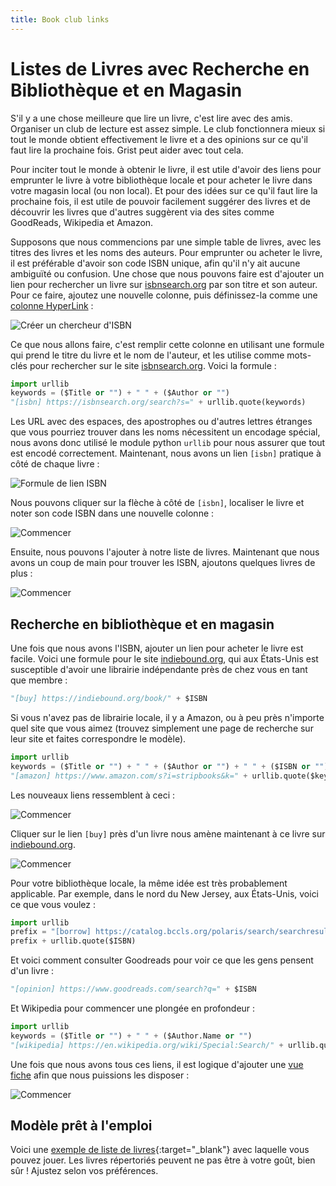 ```yaml
---
title: Book club links
---
```


# Listes de Livres avec Recherche en Bibliothèque et en Magasin

S'il y a une chose meilleure que lire un livre, c'est lire avec des amis.
Organiser un club de lecture est assez simple. Le club fonctionnera mieux si tout le monde
obtient effectivement le livre et a des opinions sur ce qu'il faut lire la prochaine fois. Grist peut aider
avec tout cela.

Pour inciter tout le monde à obtenir le livre, il est utile d'avoir des liens pour
emprunter le livre à votre bibliothèque locale et pour acheter le livre dans votre
magasin local (ou non local). Et pour des idées sur ce qu'il faut lire la prochaine fois,
il est utile de pouvoir facilement suggérer des livres et de
découvrir les livres que d'autres suggèrent via des sites comme GoodReads, Wikipedia et
Amazon.

Supposons que nous commencions par une simple table de livres, avec les titres des livres et les noms des auteurs.
Pour emprunter ou acheter le livre, il est préférable d'avoir son code ISBN unique, afin qu'il n'y ait aucune ambiguïté ou
confusion. Une chose que nous pouvons faire est d'ajouter un lien pour rechercher un livre
sur [isbnsearch.org](https://isbnsearch.org)
par son titre et son auteur. Pour ce faire, ajoutez une nouvelle colonne, puis définissez-la comme une
[colonne HyperLink](../col-types.md#text-columns) :

![Créer un chercheur d'ISBN](../examples/images/2020-06-book-club-find-isbn.png)

Ce que nous allons faire, c'est remplir cette colonne en utilisant une formule qui prend le
titre du livre et le nom de l'auteur, et les utilise comme mots-clés pour rechercher sur
le site [isbnsearch.org](https://isbnsearch.org). Voici la formule :

```py
import urllib
keywords = ($Title or "") + " " + ($Author or "")
"[isbn] https://isbnsearch.org/search?s=" + urllib.quote(keywords)
```

Les URL avec des espaces, des apostrophes ou d'autres lettres étranges que vous pourriez trouver dans
les noms nécessitent un encodage spécial, nous avons donc utilisé le module python `urllib` pour nous assurer
que tout est encodé correctement. Maintenant, nous avons un lien `[isbn]` pratique à côté de chaque livre :

![Formule de lien ISBN](../examples/images/2020-06-book-club-isbn-link.png)

Nous pouvons cliquer sur la flèche à côté de `[isbn]`, localiser le livre et noter son code ISBN
dans une nouvelle colonne :

![Commencer](../examples/images/2020-06-book-club-isbn-search-result.png)

Ensuite, nous pouvons l'ajouter à notre liste de livres. Maintenant que nous avons un coup de main pour trouver les ISBN,
ajoutons quelques livres de plus :

![Commencer](../examples/images/2020-06-book-club-all-isbn.png)

## Recherche en bibliothèque et en magasin

Une fois que nous avons l'ISBN, ajouter un lien pour acheter le livre est facile. Voici une formule
pour le site [indiebound.org](https://indiebound.org), qui aux États-Unis est susceptible
d'avoir une librairie indépendante près de chez vous en tant que membre :

```py
"[buy] https://indiebound.org/book/" + $ISBN
```

Si vous n'avez pas de librairie locale, il y a Amazon, ou à peu près n'importe quel site
que vous aimez (trouvez simplement une page de recherche sur leur site et faites correspondre le modèle).

```py
import urllib
keywords = ($Title or "") + " " + ($Author or "") + " " + ($ISBN or "")
"[amazon] https://www.amazon.com/s?i=stripbooks&k=" + urllib.quote($keywords)
```

Les nouveaux liens ressemblent à ceci :

![Commencer](../examples/images/2020-06-book-club-buy.png)

Cliquer sur le lien `[buy]` près d'un livre nous amène maintenant à ce livre sur
[indiebound.org](https://indiebound.org).

![Commencer](../examples/images/2020-06-book-club-indie.png)

Pour votre bibliothèque locale, la même idée est très probablement applicable. Par exemple, dans
le nord du New Jersey, aux États-Unis, voici ce que vous voulez :

```py
import urllib
prefix = "[borrow] https://catalog.bccls.org/polaris/search/searchresults.aspx?ctx=placeholder&type=Keyword&by=ISBN&term="
prefix + urllib.quote($ISBN)
```

Et voici comment consulter Goodreads pour voir ce que les gens pensent d'un livre :

```py
"[opinion] https://www.goodreads.com/search?q=" + $ISBN
```

Et Wikipedia pour commencer une plongée en profondeur :

```py
import urllib
keywords = ($Title or "") + " " + ($Author.Name or "")
"[wikipedia] https://en.wikipedia.org/wiki/Special:Search/" + urllib.quote(keywords)
```

Une fois que nous avons tous ces liens, il est logique d'ajouter une [vue fiche](../linking-widgets.md#same-record-linking) afin que nous puissions les disposer :

![Commencer](../examples/images/2020-06-book-club-card.png)

## Modèle prêt à l'emploi

Voici une
[exemple de liste de livres](https://templates.getgrist.com/hdXy57qLiyNf/Book-Club){:target="\_blank"}
avec laquelle vous pouvez jouer. Les livres répertoriés peuvent ne pas être à votre goût, bien sûr ! Ajustez selon vos préférences.

